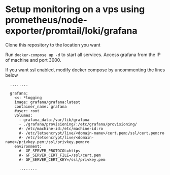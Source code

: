 # Setup monitoring on a vps using prometheus/node-exporter/promtail/loki/grafana

Clone this repository to the location you want

Run `docker-compose up -d` to start all services. Access grafana from the IP of machine and port 3000.

If you want ssl enabled, modify docker compose by uncommenting the lines below

```
  ........
  
  grafana:
    <<: *logging
    image: grafana/grafana:latest
    container_name: grafana
    #user: root
    volumes:
      - grafana_data:/var/lib/grafana
      - ./grafana/provisioning/:/etc/grafana/provisioning/
      #- /etc/machine-id:/etc/machine-id:ro
      #- /etc/letsencrypt/live/<domain-name>/cert.pem:/ssl/cert.pem:ro
      #- /etc/letsencrypt/live/<domain-name>/privkey.pem:/ssl/privkey.pem:ro
    environment:
      #- GF_SERVER_PROTOCOL=https
      #- GF_SERVER_CERT_FILE=/ssl/cert.pem
      #- GF_SERVER_CERT_KEY=/ssl/privkey.pem

      ........
```
